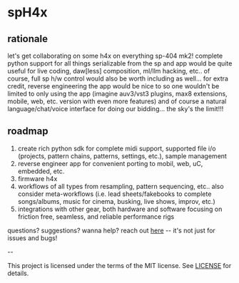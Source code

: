 # spH4x

## rationale

let's get collaborating on some h4x on everything sp-404 mk2! complete python support for all things serializable from the sp and app would be quite useful for live coding, daw[less] composition, ml/llm hacking, etc.. of course, full sp h/w control would also be worth including as well... for extra credit, reverse engineering the app would be nice to so one wouldn't be limited to only using the app (imagine auv3/vst3 plugins, max8 extensions, mobile, web, etc. version with even more features) and of course a natural language/chat/voice interface for doing our bidding... the sky's the limit!!!

## roadmap

1. create rich python sdk for complete midi support, supported file i/o (projects, pattern chains, patterns, settings, etc.), sample management
1. reverse engineer app for convenient porting to mobil, web, uC, embedded, etc.
1. firmware h4x
1. workflows of all types from resampling, pattern sequencing, etc.. also consider meta-workflows (i.e. lead sheets/fakebooks to complete songs/albums, music for cinema, busking, live shows, improv, etc.)
1. integrations with other gear, both hardware and software focusing on friction free, seamless, and reliable performance rigs



questions? suggestions? wanna help? reach out [here](https://github.com/dirkleas/spH4x/issues) -- it's not just for issues and bugs!

--

This project is licensed under the terms of the MIT license. See [LICENSE](LICENSE) for details.
